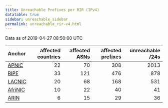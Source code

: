 ```yaml
---
title: Unreachable Prefixes per RIR (IPv4)
datatable: true
sidebar: unreachable_sidebar
permalink: unreachable_rir-v4.html
---
```


Data as of 2019-04-27 08:50:00 UTC


<div class="datatable-begin"></div>

| Anchor                                           |   affected countries |   affected ASNs |   affected prefixes |   unreachable /24s |
|:-------------------------------------------------|---------------------:|----------------:|--------------------:|-------------------:|
| [APNIC](unreachable_APNIC_RPKI_Root-v4.html)     |                   22 |              70 |                 308 |               2013 |
| [RIPE](unreachable_RIPE_NCC_RPKI_Root-v4.html)   |                   33 |             121 |                 476 |                878 |
| [LACNIC](unreachable_LACNIC_RPKI_Root-v4.html)   |                   20 |              68 |                 168 |                531 |
| [AfriNIC](unreachable_AfriNIC_RPKI_Root-v4.html) |                   10 |              22 |                  40 |                 41 |
| [ARIN](unreachable_ARIN-v4.html)                 |                    6 |              15 |                  29 |                 36 |

<div class="datatable-end"></div>